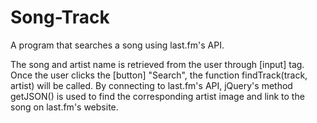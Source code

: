 # Song-Track
A program that searches a song using last.fm's API.

The song and artist name is retrieved from the user through [input] tag.
Once the user clicks the [button] "Search", the function findTrack(track, artist) will be called. 
By connecting to last.fm's API, jQuery's method getJSON() is used to find the corresponding artist image and link to the song on last.fm's website. 
